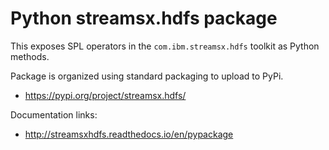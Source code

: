 # Python streamsx.hdfs package

This exposes SPL operators in the `com.ibm.streamsx.hdfs` toolkit as Python methods.

Package is organized using standard packaging to upload to PyPi.

* https://pypi.org/project/streamsx.hdfs/

Documentation links:
* http://streamsxhdfs.readthedocs.io/en/pypackage

